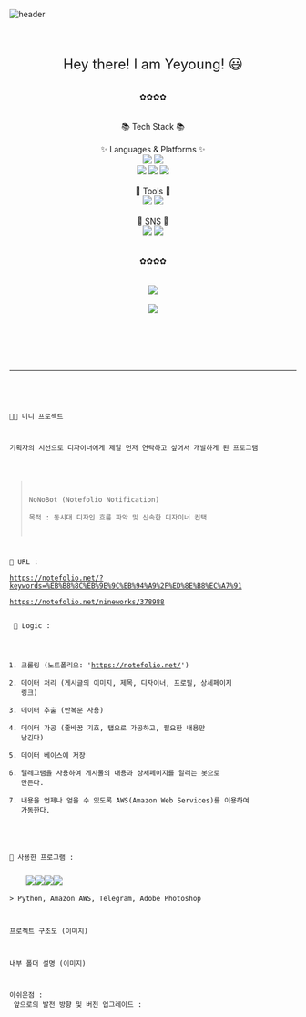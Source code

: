 ![header](https://capsule-render.vercel.app/api?type=wave&color=0:feac5e,50:c779d0,100:4bc0c8&height=300&section=header&text=👀Yeyoung%20Git%20!👋&fontSize=30)

</div>
<br>
<br>
<br>
<div align="center">
<font size=5>Hey there! I am Yeyoung! 😃</font></br>
</div>
<br>
<br>
<div align="center">
✿✿✿✿
</div>
<br >
<br>
<div align="center">
📚 Tech Stack 📚
</div>
<br>
<div align="center">
✨ Languages & Platforms ✨
</div>
<div align="center">
	<img src="https://img.shields.io/badge/CSS3-1572B6?style=flat&logo=CSS3&logoColor=white" />
  <img src="https://img.shields.io/badge/javascript-F7DF1E?style=flat&logo=javascript&logoColor=white" />

</div>
<div align="center">
  <img src="https://img.shields.io/badge/Tableau-E97627?style=flat&logo=Tableau&logoColor=white" />
  <img src="https://img.shields.io/badge/AWS-232F3E?style=flat&logo=AmazonAWS&logoColor=white" />
	<img src="https://img.shields.io/badge/MariaDB-003545?style=flat&logo=MariaDB&logoColor=white" />
  <!-- <img src="https://img.shields.io/badge/MySQL-4479A1?style=flat&logo=MySQL&logoColor=white" /> -->
</div>
<br>
<div align="center">
🔧 Tools 🔧
<br>
</div>
<div align="center">
  <img src="https://img.shields.io/badge/Visual Studio Code-007ACC?style=flat&logo=Visual Studio Code&logoColor=white" />
  <img src="https://img.shields.io/badge/GitHub-181717?style=flat&logo=GitHub&logoColor=white" /> 
</div >
<!-- <br> -->
<!-- <div align="center">
🎨 Design 🎨
</div>
<div align="center">
        <img height="20" 
        src="https://upload.wikimedia.org/wikipedia/commons/thumb/c/cb/Adobe_After_Effects_CC_icon.svg/493px-Adobe_After_Effects_CC_icon.svg.png"  
        style="max-width: 100%;">
        <img height="20" 
        src="https://upload.wikimedia.org/wikipedia/commons/thumb/4/40/Adobe_Premiere_Pro_CC_icon.svg/2101px-Adobe_Premiere_Pro_CC_icon.svg.png"  
        style="max-width: 100%;">
        <img height="20" 
        src="https://upload.wikimedia.org/wikipedia/commons/thumb/f/fb/Adobe_Illustrator_CC_icon.svg/1200px-Adobe_Illustrator_CC_icon.svg.png"  
        style="max-width: 100%;">
        <img height="20" 
        src="https://upload.wikimedia.org/wikipedia/commons/thumb/a/af/Adobe_Photoshop_CC_icon.svg/788px-Adobe_Photoshop_CC_icon.svg.png"  
        style="max-width: 100%;">
        <img height="20" 
        src="https://help.apple.com/assets/64F8D8B5067449DAC109C68E/64F8D8B8067449DAC109C694/ko_KR/255cc57d6f86a64d2be35512133d19b5.png"  
        style="max-width: 100%;">
</div> -->
<br>
<div align="center">
💌 SNS 💌
</div>
<div align="center">
  <img src="https://img.shields.io/badge/Slack-4A154B?style=flat&logo=Slack&logoColor=white" /> 
  <img src="https://img.shields.io/badge/Gmail-EA4335?style=flat&logo=Gmail&logoColor=white" /> 
</div >
<div align="center">
  <!-- <img src="https://img.shields.io/badge/Instagram-E4405F?style=flat&logo=Instagram&logoColor=white" /> -->
</div >
<br>
<br>
<div align="center">
✿✿✿✿
</div>
<br>
<br>
<div align="center">
	<img src="https://github-readme-stats.vercel.app/api/top-langs/?username=yeyoung70&layout=compact">
  <br>
  <br>
  <img src="https://github-readme-stats.vercel.app/api?username=yeyoung70&show_icons=true">
</div>
<br>

<br>
<!-- <div align="center">
<img src="https://img.shields.io/badge/Instagram-E4405F?style=flat-flat&logo=Instagram&logoColor=white"/></a>
</div> -->
<br>
<br>
<br>
<hr>
<br>
<pre>
<code>
<p>👩‍💻 미니 프로젝트 </p>
<p>기획자의 시선으로 디자이너에게 제일 먼저 연락하고 싶어서 개발하게 된 프로그램</p>

> NoNoBot (Notefolio Notification)  
> 목적 : 동시대 디자인 흐름 파악 및 신속한 디자이너 컨택

📝 URL :  
https://notefolio.net/?keywords=%EB%B8%8C%EB%9E%9C%EB%94%A9%2F%ED%8E%B8%EC%A7%91  
https://notefolio.net/nineworks/378988  
<br>
💬 Logic :

1. 크롤링 (노트폴리오: 'https://notefolio.net/')
2. 데이터 처리 (게시글의 이미지, 제목, 디자이너, 프로필, 상세페이지 링크)
3. 데이터 추출 (반복문 사용)
4. 데이터 가공 (줄바꿈 기호, 탭으로 가공하고, 필요한 내용만 남긴다)
5. 데이터 베이스에 저장
6. 텔레그램을 사용하여 게시물의 내용과 상세페이지를 알리는 봇으로 만든다.
7. 내용을 언제나 얻을 수 있도록 AWS(Amazon Web Services)를 이용하여 가동한다.<br>
<p>
📂 사용한 프로그램 :
<div>
	<img src="https://img.shields.io/badge/Python-3776AB?style=flat&logo=Python&logoColor=white" /><img src="https://img.shields.io/badge/AmazonAWS-232F3E?style=flat&logo=AmazonAWS&logoColor=white" /><img src="https://img.shields.io/badge/Telegram-26A5E4?style=flat&logo=Telegram&logoColor=white" /><img src="https://img.shields.io/badge/Adobe Photoshop-31A8FF?style=flat&logo=Adobe Photoshop&logoColor=white" />
</div>
> Python, Amazon AWS, Telegram, Adobe Photoshop<br>
</p>
프로젝트 구조도 (이미지)<br>

내부 폴더 설명 (이미지)<br>

아쉬운점 :<br>
앞으로의 발전 방향 및 버전 업그레이드 : <br>

</code>
<pre>
